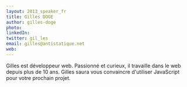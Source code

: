 ```yaml
---
layout: 2013_speaker_fr
title: Gilles DOGE
author: gilles-doge
photo: 
linkedIn: 
twitter: gil_les
email: gilles@antistatique.net
web: 
---
```


Gilles est développeur web. Passionné et curieux, il travaille dans le web depuis plus de 10 ans. Gilles saura vous convaincre d'utiliser JavaScript pour votre prochain projet.